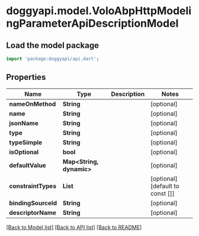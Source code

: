 # doggyapi.model.VoloAbpHttpModelingParameterApiDescriptionModel

## Load the model package
```dart
import 'package:doggyapi/api.dart';
```

## Properties
Name | Type | Description | Notes
------------ | ------------- | ------------- | -------------
**nameOnMethod** | **String** |  | [optional] 
**name** | **String** |  | [optional] 
**jsonName** | **String** |  | [optional] 
**type** | **String** |  | [optional] 
**typeSimple** | **String** |  | [optional] 
**isOptional** | **bool** |  | [optional] 
**defaultValue** | **Map<String, dynamic>** |  | [optional] 
**constraintTypes** | **List<String>** |  | [optional] [default to const []]
**bindingSourceId** | **String** |  | [optional] 
**descriptorName** | **String** |  | [optional] 

[[Back to Model list]](../README.md#documentation-for-models) [[Back to API list]](../README.md#documentation-for-api-endpoints) [[Back to README]](../README.md)


